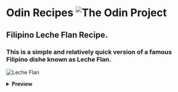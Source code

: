 # Odin Recipes ![The Odin Project](https://www.theodinproject.com/assets/icons/odin-icon-b5b31c073f7417a257003166c98cc23743654715305910c068b93a3bf4d3065d.svg)

## Filipino Leche Flan Recipe.
### This is a simple and relatively quick version of a famous Filipino dishe known as Leche Flan.

![Leche Flan](https://www.sbs.com.au/food/sites/sbs.com.au.food/files/styles/full/public/images/3809_leche-flan.jpg?itok=-4TqYlMz)

<details><summary><b>Preview</b></summary>
1. Course &emsp; Dessert<br />
2. Cuisine &emsp; Filipino <br />
3. Prep Time &emsp; 10-15 minutes <br />
4. Cook Time &emsp; 30 minutes <br />
5. Cooldown Time &emsp; 3-4 hours <br />
6. Serving &emsp; 4-5 people <br />
7. Author &emsp; Brian Jacobe
</details>
